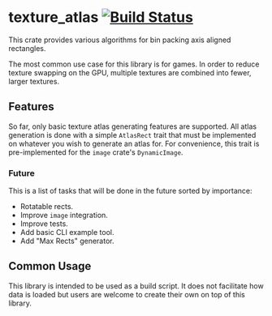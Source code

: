 # texture_atlas [![Build Status](https://travis-ci.org/TheSpiritXIII/Texture-Atlas.svg?branch=master)](https://travis-ci.org/TheSpiritXIII/Texture-Atlas)

This crate provides various algorithms for bin packing axis aligned rectangles.

The most common use case for this library is for games. In order to reduce texture swapping on
the GPU, multiple textures are combined into fewer, larger textures.

## Features

So far, only basic texture atlas generating features are supported. All atlas generation is done
with a simple `AtlasRect` trait that must be implemented on whatever you wish to generate an
atlas for. For convenience, this trait is pre-implemented for the `image` crate's
`DynamicImage`.

### Future

This is a list of tasks that will be done in the future sorted by importance:
- Rotatable rects.
- Improve `image` integration.
- Improve tests.
- Add basic CLI example tool.
- Add "Max Rects" generator.

## Common Usage

This library is intended to be used as a build script. It does not facilitate how data is loaded
but users are welcome to create their own on top of this library.
